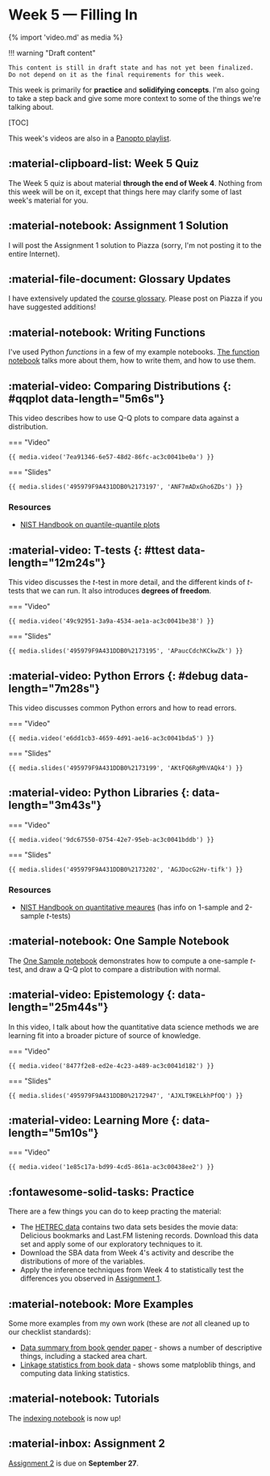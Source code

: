 # Week 5 — Filling In
{% import 'video.md' as media %}

!!! warning "Draft content"

    This content is still in draft state and has not yet been finalized.
    Do not depend on it as the final requirements for this week.

This week is primarily for **practice** and **solidifying concepts**.
I'm also going to take a step back and give some more context to some of the things we're talking about.

[TOC]

This week's videos are also in a [Panopto playlist](https://boisestate.hosted.panopto.com/Panopto/Pages/Viewer.aspx?pid=c8e7bd6c-cb7b-43b4-ac97-ac3c0051c38e).

## :material-clipboard-list: Week 5 Quiz

The Week 5 quiz is about material **through the end of Week 4**.
Nothing from this week will be on it, except that things here may clarify some of last week's material for you.

## :material-notebook: Assignment 1 Solution

I will post the Assignment 1 solution to Piazza (sorry, I'm not posting it to the entire Internet).

## :material-file-document: Glossary Updates

I have extensively updated the [course glossary](../../resources/glossary.md).
Please post on Piazza if you have suggested additions!

## :material-notebook: Writing Functions

I've used Python *functions* in a few of my example notebooks.
[The function notebook](../../resources/tutorials/Functions.ipynb) talks more about them, how to write them, and how to use them.

## :material-video: Comparing Distributions {: #qqplot data-length="5m6s"}

This video describes how to use Q-Q plots to compare data against a distribution.

=== "Video"

    {{ media.video('7ea91346-6e57-48d2-86fc-ac3c0041be0a') }}

=== "Slides"

    {{ media.slides('495979F9A431DDB0%2173197', 'ANF7mADxGho6ZDs') }}

### Resources

- [NIST Handbook on quantile-quantile plots](https://www.itl.nist.gov/div898/handbook/eda/section3/qqplot.htm)

## :material-video: T-tests {: #ttest data-length="12m24s"}

This video discusses the *t*-test in more detail, and the different kinds of *t*-tests that we can run.
It also introduces **degrees of freedom**.

=== "Video"

    {{ media.video('49c92951-3a9a-4534-ae1a-ac3c0041be38') }}

=== "Slides"

    {{ media.slides('495979F9A431DDB0%2173195', 'APaucCdchKCkwZk') }}

## :material-video: Python Errors {: #debug data-length="7m28s"}

This video discusses common Python errors and how to read errors.

=== "Video"

    {{ media.video('e6dd1cb3-4659-4d91-ae16-ac3c0041bda5') }}

=== "Slides"

    {{ media.slides('495979F9A431DDB0%2173199', 'AKtFQ6RgMhVAQk4') }}

## :material-video: Python Libraries {: data-length="3m43s"}

=== "Video"

    {{ media.video('9dc67550-0754-42e7-95eb-ac3c0041bddb') }}

=== "Slides"

    {{ media.slides('495979F9A431DDB0%2173202', 'AGJDocG2Hv-tifk') }}

### Resources

- [NIST Handbook on quantitative meaures](https://www.itl.nist.gov/div898/handbook/eda/section3/eda35.htm) (has info on 1-sample and 2-sample *t*-tests)

## :material-notebook: One Sample Notebook

The [One Sample notebook](../../resources/tutorials/OneSample.ipynb) demonstrates how to compute a one-sample *t*-test, and draw a Q-Q plot to compare a distribution with normal.

## :material-video: Epistemology {: data-length="25m44s"}

In this video, I talk about how the quantitative data science methods we are learning fit into a broader picture of source of knowledge.

=== "Video"

    {{ media.video('8477f2e8-ed2e-4c23-a489-ac3c0041d182') }}

=== "Slides"

    {{ media.slides('495979F9A431DDB0%2172947', 'AJXLT9KELkhPfOQ') }}

## :material-video: Learning More {: data-length="5m10s"}

=== "Video"

    {{ media.video('1e85c17a-bd99-4cd5-861a-ac3c00438ee2') }}

## :fontawesome-solid-tasks: Practice

There are a few things you can do to keep practing the material:

-   The [HETREC data](https://grouplens.org/datasets/hetrec-2011/) contains two data sets besides the movie data: Delicious bookmarks and Last.FM listening records.
    Download this data set and apply some of our exploratory techniques to it.
-   Download the SBA data from Week 4's activity and describe the distributions of more of the variables.
-   Apply the inference techniques from Week 4 to statistically test the differences you observed in [Assignment 1](../../assignments/A1/index.md).

## :material-notebook: More Examples

Some more examples from my own work (these are *not* all cleaned up to our checklist standards):

- [Data summary from book gender paper](DataSummary.ipynb) - shows a number of descriptive things, including a stacked area chart.
- [Linkage statistics from book data](https://github.com/BoiseState/bookdata-tools/blob/master/LinkageStats.ipynb) - shows some matploblib things, and computing data linking statistics.

## :material-notebook: Tutorials

The [indexing notebook](../../resources/tutorials/Indexing.ipynb) is now up!

## :material-inbox: Assignment 2

[Assignment 2](../../assignments/A2/index.md) is due on **September 27**.
